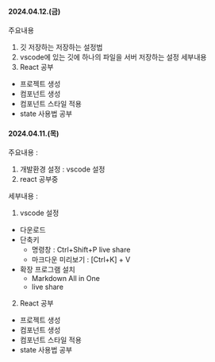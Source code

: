 #### 2024.04.12.(금)
주요내용
1. 깃 저장하는 저장하는 설정법
2. vscode에 있는 깃에 하나의 파일을 서버 저장하는 설정
세부내용
1. React 공부
- 프로젝트 생성
- 컴포넌트 생성
- 컴포넌트 스타일 적용
- state 사용법 공부


#### 2024.04.11.(목)
주요내용 : 
1. 개발환경 설정 : vscode 설정
2. react 공부중

세부내용 : 
1. vscode 설정
- 다운로드
- 단축키
  - 명령창 : Ctrl+Shift+P live share
  - 마크다운 미리보기 : [Ctrl+K] + V
- 확장 프로그램 설치
  - Markdown All in One
  - live share

2. React 공부
- 프로젝트 생성
- 컴포넌트 생성
- 컴포넌트 스타일 적용
- state 사용법 공부